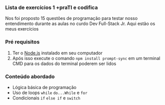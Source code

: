 ### Lista de exercícios 1 +praTI e codifica

Nos foi proposto 15 questões de programação para testar nosso entendimento durante as aulas no curdo Dev Full-Stack Jr. Aqui estão os meus exercícios

### Pré requisitos
1. Ter o [Node.js](https://nodejs.org/) instalado em seu computador
2. Após isso execute o comando `npm install prompt-sync` em um terminal CMD para os dados do terminal poderem ser lidos

### Conteúdo abordado
* Lógica básica de programação
* Uso de loops `while` `do...While` e `for`
* Condicionais `if` `else if` e `switch`


